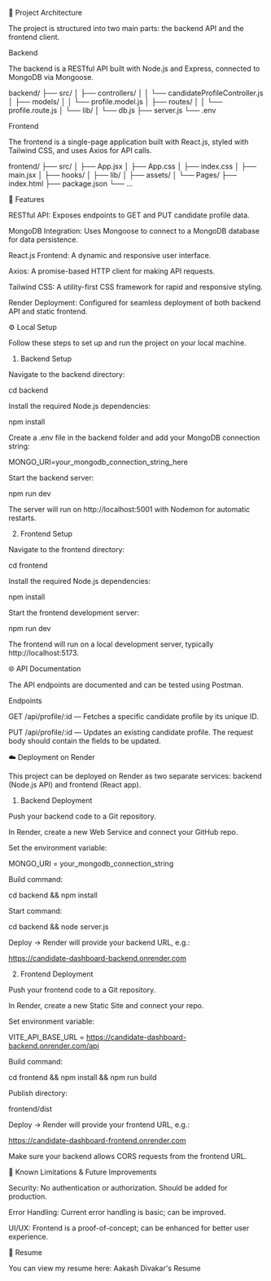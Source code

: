 📁 Project Architecture

The project is structured into two main parts: the backend API and the frontend client.

Backend

The backend is a RESTful API built with Node.js and Express, connected to MongoDB via Mongoose.

backend/
├── src/
│   ├── controllers/
│   │   └── candidateProfileController.js
│   ├── models/
│   │   └── profile.model.js
│   ├── routes/
│   │   └── profile.route.js
│   └── lib/
│       └── db.js
├── server.js
└── .env

Frontend

The frontend is a single-page application built with React.js, styled with Tailwind CSS, and uses Axios for API calls.

frontend/
├── src/
│   ├── App.jsx
│   ├── App.css
│   ├── index.css
│   ├── main.jsx
│   ├── hooks/
│   ├── lib/
│   ├── assets/
│   └── Pages/
├── index.html
├── package.json
└── ...

🚀 Features

RESTful API: Exposes endpoints to GET and PUT candidate profile data.

MongoDB Integration: Uses Mongoose to connect to a MongoDB database for data persistence.

React.js Frontend: A dynamic and responsive user interface.

Axios: A promise-based HTTP client for making API requests.

Tailwind CSS: A utility-first CSS framework for rapid and responsive styling.

Render Deployment: Configured for seamless deployment of both backend API and static frontend.

⚙️ Local Setup

Follow these steps to set up and run the project on your local machine.

1. Backend Setup

Navigate to the backend directory:

cd backend


Install the required Node.js dependencies:

npm install


Create a .env file in the backend folder and add your MongoDB connection string:

MONGO_URI=your_mongodb_connection_string_here


Start the backend server:

npm run dev


The server will run on http://localhost:5001 with Nodemon for automatic restarts.

2. Frontend Setup

Navigate to the frontend directory:

cd frontend


Install the required Node.js dependencies:

npm install


Start the frontend development server:

npm run dev


The frontend will run on a local development server, typically http://localhost:5173.

🌐 API Documentation

The API endpoints are documented and can be tested using Postman.

Endpoints

GET /api/profile/:id — Fetches a specific candidate profile by its unique ID.

PUT /api/profile/:id — Updates an existing candidate profile. The request body should contain the fields to be updated.

☁️ Deployment on Render

This project can be deployed on Render as two separate services: backend (Node.js API) and frontend (React app).

1. Backend Deployment

Push your backend code to a Git repository.

In Render, create a new Web Service and connect your GitHub repo.

Set the environment variable:

MONGO_URI = your_mongodb_connection_string


Build command:

cd backend && npm install


Start command:

cd backend && node server.js


Deploy → Render will provide your backend URL, e.g.:

https://candidate-dashboard-backend.onrender.com

2. Frontend Deployment

Push your frontend code to a Git repository.

In Render, create a new Static Site and connect your repo.

Set environment variable:

VITE_API_BASE_URL = https://candidate-dashboard-backend.onrender.com/api


Build command:

cd frontend && npm install && npm run build


Publish directory:

frontend/dist


Deploy → Render will provide your frontend URL, e.g.:

https://candidate-dashboard-frontend.onrender.com


Make sure your backend allows CORS requests from the frontend URL.

🤝 Known Limitations & Future Improvements

Security: No authentication or authorization. Should be added for production.

Error Handling: Current error handling is basic; can be improved.

UI/UX: Frontend is a proof-of-concept; can be enhanced for better user experience.

📄 Resume

You can view my resume here: Aakash Divakar's Resume
